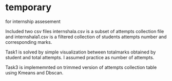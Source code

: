 # temporary
for internship assesement

Included two csv files internshala.csv is a subset of attempts collection 
file and internshala1.csv is a filtered collection of students attempts number 
and corresponding marks.

Task1 is solved by simple visualization between totalmarks obtained by student and 
total attempts. I assumed practice as number of attempts.

Task3 is implememnted on trimmed version of attempts collection table using Kmeans and Dbscan.
